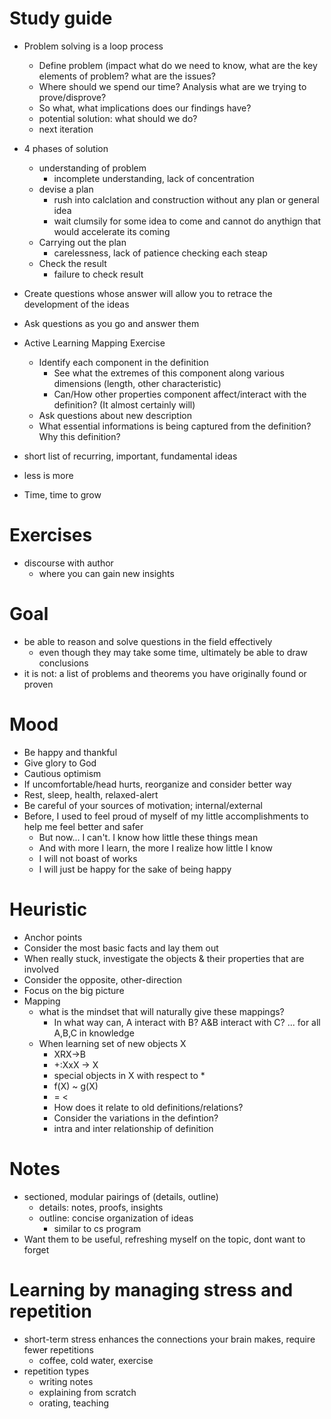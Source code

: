 # Study guide

* Problem solving is a loop process
  * Define problem (impact what do we need to know, what are the key elements of problem? what are the issues?
  * Where should we spend our time? Analysis what are we trying to prove/disprove?
  * So what, what implications does our findings have?
  * potential solution: what should we do?
  * next iteration

* 4 phases of solution
  * understanding of problem
    * incomplete understanding, lack of concentration
  * devise a plan
    * rush into calclation and construction without any plan or general idea
    * wait clumsily for some idea to come and cannot do anythign that would accelerate its coming
  * Carrying out the plan 
    * carelessness, lack of patience checking each steap
  * Check the result
    * failure to check result
* Create questions whose answer will allow you to retrace the development of the ideas
* Ask questions as you go and answer them
* Active Learning Mapping Exercise
  * Identify each component in the definition
    * See what the extremes of this component along various dimensions (length, other characteristic)
    * Can/How other properties component affect/interact with the definition? (It almost certainly will)
  * Ask questions about new description
  * What essential informations is being captured from the definition? Why this definition?

* short list of recurring, important, fundamental ideas
* less is more
* Time, time to grow


# Exercises
* discourse with author
  * where you can gain new insights

# Goal
* be able to reason and solve questions in the field effectively
  * even though they may take some time, ultimately be able to draw conclusions
* it is not: a list of problems and theorems you have originally found or proven

# Mood
* Be happy and thankful
* Give glory to God
* Cautious optimism
* If uncomfortable/head hurts, reorganize and consider better way
* Rest, sleep, health, relaxed-alert
* Be careful of your sources of motivation; internal/external
* Before, I used to feel proud of myself of my little accomplishments to help me feel better and safer
  * But now... I can't. I know how little these things mean 
  * And with more I learn, the more I realize how little I know
  * I will not boast of works
  * I will just be happy for the sake of being happy

# Heuristic
* Anchor points
* Consider the most basic facts and lay them out
* When really stuck, investigate the objects & their properties that are involved
* Consider the opposite, other-direction
* Focus on the big picture
* Mapping
  * what is the mindset that will naturally give these mappings?
    * In what way can, A interact with B? A&B interact with C? ... for all A,B,C in knowledge
  * When learning set of new objects X
    * XRX->B
    * +:XxX -> X
    * special objects in X with respect to *
    * f(X) ~ g(X)
    * = <
    * How does it relate to old definitions/relations?
    * Consider the variations in the defintion?
    * intra and inter relationship of definition

# Notes
* sectioned, modular pairings of (details, outline)
  * details: notes, proofs, insights
  * outline: concise organization of ideas
    * similar to cs program
* Want them to be useful, refreshing myself on the topic, dont want to forget

# Learning by managing stress and repetition
* short-term stress enhances the connections your brain makes, require fewer repetitions
  * coffee, cold water, exercise
* repetition types
  * writing notes
  * explaining from scratch
  * orating, teaching
